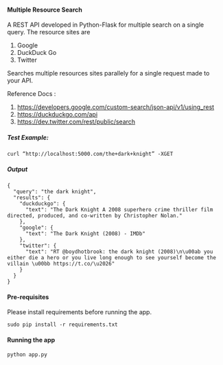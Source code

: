 #### Multiple Resource Search

A REST API developed in Python-Flask for multiple search on a single query.
The resource sites are
1. Google
2. DuckDuck Go
3. Twitter

Searches multiple resources sites parallely for a single request made to your API.

Reference Docs :

1. https://developers.google.com/custom-search/json-api/v1/using_rest
2. https://duckduckgo.com/api
3. https://dev.twitter.com/rest/public/search

##### Test Example:

    curl “http://localhost:5000.com/the+dark+knight” -XGET
    
##### Output

    {
      "query": "the dark knight", 
      "results": {
        "duckduckgo": {
          "text": "The Dark Knight A 2008 superhero crime thriller film directed, produced, and co-written by Christopher Nolan."
        }, 
        "google": {
          "text": "The Dark Knight (2008) - IMDb"
        }, 
        "twitter": {
          "text": "RT @boydhotbrook: the dark knight (2008)\n\u00ab you either die a hero or you live long enough to see yourself become the villain \u00bb https://t.co/\u2026"
        }
      }
    }
#### Pre-requisites

Please install requirements before running the app.

    sudo pip install -r requirements.txt

#### Running the app

    python app.py
    